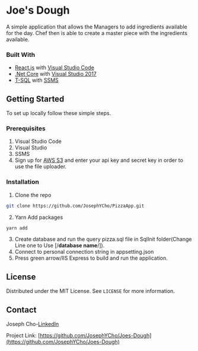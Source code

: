# Joe's Dough
A simple application that allows the Managers to add ingredients available for the day. Chef then is able to create a master piece with the  ingredients available.

### Built With
* [React.js](https://reactjs.org/) with [Visual Studio Code](https://code.visualstudio.com/)
* [.Net Core](https://dotnet.microsoft.com/download) with [Visual Studio 2017](https://visualstudio.microsoft.com/free-developer-offers/)
* [T-SQL](https://docs.microsoft.com/en-us/sql/ssms/download-sql-server-management-studio-ssms?view=sql-server-2017) with [SSMS](https://docs.microsoft.com/en-us/sql/ssms/download-sql-server-management-studio-ssms?view=sql-server-2017)

## Getting Started
To set up locally follow these simple steps.

### Prerequisites
1. Visual Studio Code
2. Visual Studio
3. SSMS
4. Sign up for [AWS S3](https://aws.amazon.com/s3/) and enter your api key and secret key in order to use the file uploader.
### Installation
1. Clone the repo
```sh
git clone https://github.com/JosephYCho/PizzaApp.git
```
2. Yarn Add packages
```sh
yarn add
```
3. Create database and run the query pizza.sql file in SqlInit folder(Change Line one to Use [/**database name**/]).
4. Connect to personal connection string in appsetting.json
5. Press green arrow/IIS Express to build and run the application.

## License

Distributed under the MIT License. See `LICENSE` for more information.


## Contact
Joseph Cho-[LinkedIn](https://www.linkedin.com/in/joseph-cho-056060122/)

Project Link: [https://github.com/JosephYCho/Joes-Dough](https://github.com/JosephYCho/Joes-Dough)
